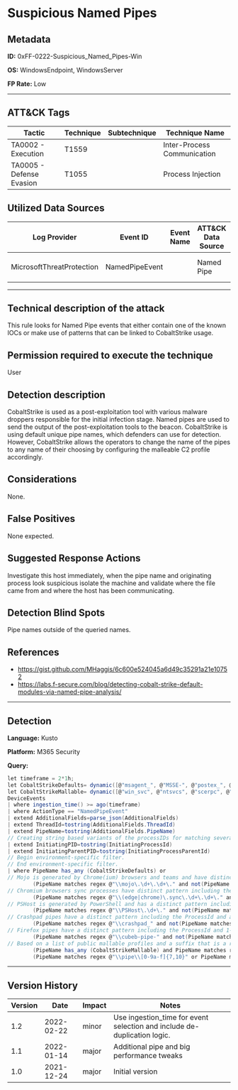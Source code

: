 # Suspicious Named Pipes

## Metadata
**ID:** 0xFF-0222-Suspicious_Named_Pipes-Win

**OS:** WindowsEndpoint, WindowsServer

**FP Rate:** Low

---

## ATT&CK Tags

| Tactic | Technique | Subtechnique | Technique Name |
|---|---|---| --- |
| TA0002 - Execution | T1559 |  | Inter-Process Communication|
| TA0005 - Defense Evasion | T1055 |  | Process Injection|

## Utilized Data Sources

| Log Provider | Event ID | Event Name | ATT&CK Data Source | ATT&CK Data Component|
|---------|---------|----------|---------|---------|
|MicrosoftThreatProtection|NamedPipeEvent||Named Pipe|Named Pipe Metadata|
---

## Technical description of the attack
This rule looks for Named Pipe events that either contain one of the known IOCs or make use of patterns that can be linked to CobaltStrike usage.


## Permission required to execute the technique
User

## Detection description
CobaltStrike is used as a post-exploitation tool with various malware droppers responsible for the initial infection stage. Named pipes are used to send the output of the post-exploitation tools to the beacon. CobaltStrike is using default unique pipe names, which defenders can use for detection. However, CobaltStrike allows the operators to change the name of the pipes to any name of their choosing by configuring the malleable C2 profile accordingly.


## Considerations
None.


## False Positives
None expected.


## Suggested Response Actions
Investigate this host immediately, when the pipe name and originating process look suspicious isolate the machine and validate where the file came from and where the host has been communicating.


## Detection Blind Spots
Pipe names outside of the queried names.


## References
* https://gist.github.com/MHaggis/6c600e524045a6d49c35291a21e10752
* https://labs.f-secure.com/blog/detecting-cobalt-strike-default-modules-via-named-pipe-analysis/

---
## Detection

**Language:** Kusto

**Platform:** M365 Security

**Query:**
```C#
let timeframe = 2*1h;
let CobaltStrikeDefaults= dynamic([@"msagent_", @"MSSE-", @"postex_", @"status_", @"mypipe-f", @"mypipe-h",@"ntsvcs_",@"scerpc_", @"mojo.5688.8052."]);
let CobaltStrikeMallable= dynamic([@"win_svc", @"ntsvcs", @"scerpc", @"status_", @"SearchTextHarvester", @"DserNamePipe",@"wkssvc_",@"scerpc_", @"spoolss_",@"CatalogChangeListener",@"fullduplex_",@"demoagent_",@"PGMessagePipe",@"MsFteWds",@"postex_ssh_",@"windows.update.manager",@"\f4c3",@"\f53f",@"halfduplex_"]);
DeviceEvents
| where ingestion_time() >= ago(timeframe)
| where ActionType == "NamedPipeEvent"
| extend AdditionalFields=parse_json(AdditionalFields)
| extend ThreadId=tostring(AdditionalFields.ThreadId)
| extend PipeName=tostring(AdditionalFields.PipeName)
// Creating string based variants of the processIDs for matching several times later.
| extend InitiatingPID=tostring(InitiatingProcessId)
| extend InitiatingParentPID=tostring(InitiatingProcessParentId)
// Begin environment-specific filter.
// End environment-specific filter.
| where PipeName has_any (CobaltStrikeDefaults) or
// Mojo is generated by Chrome(ium) browsers and teams and have distinct pattern including the (parent)ProcessId and ThreadId plus a random character string, CobaltStrike generates hex.
        (PipeName matches regex @"\\mojo\.\d+\.\d+\." and not(PipeName matches regex @"\\mojo\.\d+\.\d+\.\d+$" or PipeName has InitiatingPID or PipeName has InitiatingParentPID or PipeName has ThreadId)) or
// Chromium browsers sync processes have distinct pattern including the (parent)ProcessId and ThreadId plus a random character string, CobaltStrike generates hex.
        (PipeName matches regex @"\\(edge|chrome)\.sync\.\d+\.\d+\." and not(PipeName matches regex @"\\(edge|chrome|edge\.sync|chrome\.sync)\.\d+\.\d+\.\d+$" or PipeName has InitiatingPID or PipeName has InitiatingParentPID or PipeName has ThreadId)) or
// PSHost is generated by PowerShell and has a distinct pattern including the (parent)ProcessId.
        (PipeName matches regex @"\\PSHost\.\d+\." and not(PipeName matches regex @"\\PSHost\.\d+\.\d+\." or PipeName has InitiatingPID or PipeName has InitiatingParentPID)) or
// Crashpad pipes have a distinct pattern including the ProcessId and a string of upper case characters.
        (PipeName matches regex @"\\crashpad_" and not(PipeName matches regex @"\\crashpad_\d+_[A-Z]+" or PipeName has InitiatingPID or PipeName has InitiatingParentPID)) or
// Firefox pipes have a distinct pattern including the ProcessId and 1-3 digits which are sequential for each new pipe.
        (PipeName matches regex @"\\cubeb-pipe-" and not(PipeName matches regex @"\\cubeb-pipe-\d+_[0-9]{1-3}+" or PipeName has InitiatingPID)) or
// Based on a list of public mallable profiles and a suffix that is a random HEX string.
        (PipeName has_any (CobaltStrikeMallable) and PipeName matches regex @"[a-fA-F0-9]{2,10}$") or
        (PipeName matches regex @"\\pipe\\[0-9a-f]{7,10}" or PipeName matches regex @"\\pipe\\[0-9a-f]{8}")
```

---

## Version History
| Version | Date | Impact | Notes |
|---------|------|--------|------|
| 1.2  | 2022-02-22| minor | Use ingestion_time for event selection and include de-duplication logic. |
| 1.1  | 2022-01-14| major | Additional pipe and big performance tweaks |
| 1.0  | 2021-12-24| major | Initial version |